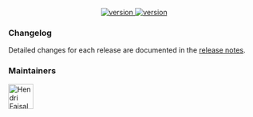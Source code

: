 <p align="center">
  <a href="https://github.com/hendri1/react-boilerplate/releases/tag/v0.1.1">
    <img
      src="https://img.shields.io/static/v1.svg?label=version&message=v0.1.1&style=flat&color=67c23a"
      alt="version"
    />
  </a>
  <a href="#">
    <img
      src="https://img.shields.io/static/v1.svg?label=supported%20by&message=bee%20techno%20solution&style=flat&color=f69220"
      alt="version"
    />
  </a>
</p>

### Changelog

Detailed changes for each release are documented in the [release notes](https://github.com/hendri1/react-boilerplate/releases).

### Maintainers

<p>
  <a href="https://github.com/hendri1">
    <img
      width="50"
      src="https://avatars2.githubusercontent.com/u/12600578?s=460&u=84e522a8f40ab0fa0951f190af6dbab6f6daaa7e&v=4"
      alt="Hendri Faisal"
    />
  </a>
</p>